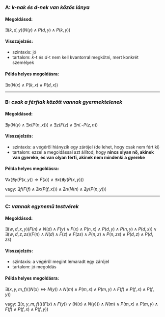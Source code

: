 ### A: *k-nak és d-nek van közös lánya*

#### Megoldásod:

$\exists (k,d,y)(N(y) \land P(d,y) \land P(k,y))$

#### Visszajelzés:

- szintaxis: jó
- tartalom: $k$-t és $d$-t nem kell kvantorral megkötni, mert konkrét személyek

#### Példa helyes megoldásra:

$\exists x(N(x) \land P(k,x) \land P(d,x))$

------------------------------------------------

### B: *csak a férfiak között vannak gyermektelenek*

#### Megoldásod:

$\nexists y(N(y) \land \exists x(P(n,x))) \land \exists z(F(z) \land \exists n(\neg P(z,n))$

#### Visszajelzés:

- szintaxis: a végéről hiányzik egy zárójel (de lehet, hogy csak nem fért ki)
- tartalom: ezzel a megoldással azt állítod, hogy **nincs olyan nő, akinek van gyereke, és van olyan férfi, akinek nem mindenki a gyereke**

#### Példa helyes megoldásra:

$\forall x(\nexists y(P(x,y)) \Rightarrow F(x)) \land \exists x(\nexists y(P(x,y)))$

vagy: $\exists f(F(f) \land \nexists x(P(f,x))) \land \nexists n(N(n) \land \nexists y(P(n,y)))$

------------------------------------------------

### C: *vannak egynemű testvérek*

#### Megoldásod:

$\exists (w,d,x,y)(F(n) \land N(d) \land F(y) \land F(x) \land P(n,x) \land P(d,y) \land P(n,y) \land P(d,x)) \lor \exists (w,d,z,zs)(F(n) \land N(d) \land F(z) \land F(zs) \land P(n,z) \land P(n,zs) \land P(d,z) \land P(d,zs)$

#### Visszajelzés:

- szintaxis: a végéről megint lemaradt egy zárójel
- tartalom: jó megoldás

#### Példa helyes megoldásra:

$\exists (x,y,m,f)((N(x) \Leftrightarrow N(y)) \land N(m) \land P(m,x) \land P(m,y) \land F(f) \land P(f,x) \land P(f,y))$

vagy: $\exists (x,y,m,f)(((F(x) \land F(y)) \lor (N(x) \land N(y))) \land N(m) \land P(m,x) \land P(m,y) \land F(f) \land P(f,x) \land P(f,y))$